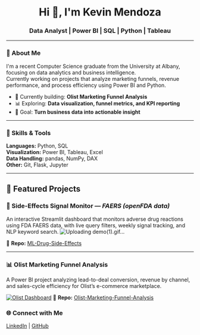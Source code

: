<h1 align="center">Hi 👋, I'm Kevin Mendoza</h1>
<h3 align="center">Data Analyst | Power BI | SQL | Python | Tableau</h3>

---

### 🚀 About Me
I'm a recent Computer Science graduate from the University at Albany, focusing on data analytics and business intelligence.  
Currently working on projects that analyze marketing funnels, revenue performance, and process efficiency using Power BI and Python.

- 🔭 Currently building: **Olist Marketing Funnel Analysis**
- 📊 Exploring: **Data visualization, funnel metrics, and KPI reporting**
- 🎯 Goal: **Turn business data into actionable insight**

---

### 🧠 Skills & Tools
**Languages:** Python, SQL  
**Visualization:** Power BI, Tableau, Excel  
**Data Handling:** pandas, NumPy, DAX  
**Other:** Git, Flask, Jupyter  

---

## 🚀 Featured Projects

### 🧠 Side-Effects Signal Monitor — *FAERS (openFDA data)*
An interactive Streamlit dashboard that monitors adverse drug reactions using FDA FAERS data, with live query filters, weekly signal tracking, and NLP keyword search.
![Uploading demo(1).gif…]()


🔗 **Repo:** [ML-Drug-Side-Effects](https://github.com/Kevinm360/ML-Drug-Side-Effects)

---

### 📊 Olist Marketing Funnel Analysis
A Power BI project analyzing lead-to-deal conversion, revenue by channel, and sales-cycle efficiency for Olist’s e-commerce marketplace.

[![Olist Dashboard](images/funnel_overview.png)](https://github.com/Kevinm360/Olist-Marketing-Funnel-Analysis)
🔗 **Repo:** [Olist-Marketing-Funnel-Analysis](https://github.com/Kevinm360/Olist-Marketing-Funnel-Analysis)


### 🌐 Connect with Me
[LinkedIn](https://www.linkedin.com/in/kevin-mendoza-599857231/) | [GitHub](https://github.com/Kevinm360)  

